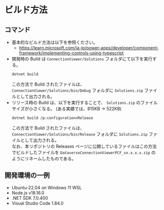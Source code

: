 # ビルド方法

## コマンド

- 基本的なビルド方法は以下を参照ください。
  - <https://learn.microsoft.com/ja-jp/power-apps/developer/component-framework/implementing-controls-using-typescript>
- 開発時の Build は `ConnectionViewer/Solutions` フォルダにて以下を実行する。
  ```bash
  dotnet build
  ```
  この方法で Build されたファイルは、`ConnectionViewer/Solutions/bin/Debug` フォルダに `Solutions.zip` ファイルとして出力される。  
- リリース時の Build は、以下を実行することで、 `Solutions.zip` のファイルサイズが小さくなる。 (ある実績では、815KB -> 522KB)
  ```bash
  dotnet build /p:configuration=Release
  ```
  この方法で Build されたファイルは、`ConnectionViewer/Solutions/bin/Release` フォルダに `Solutions.zip` ファイルとして出力される。  
  なお、本リポジトリの Releases ページに公開しているファイルはこの方法でビルドしたファイルを `DataverseConnectionViewerPCF_vx.x.x.x.zip` のようにリネームしたものである。

## 開発環境の一例

- Ubuntu-22.04 on Windows 11 WSL
- Node.js v18.16.0
- .NET SDK 7.0.400
- Visual Studio Code 1.84.0
